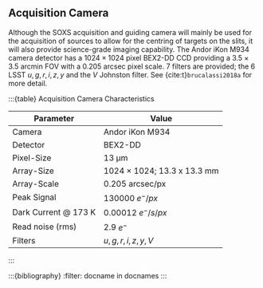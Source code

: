 ## Acquisition Camera

Although the SOXS acquisition and guiding camera will mainly be used for the acquisition of sources to allow for the centring of targets on the slits, it will also provide science-grade imaging capability. The Andor iKon M934 camera detector has a $1024\times1024$ pixel BEX2-DD CCD providing a $3.5\times3.5$ arcmin FOV with a 0.205 arcsec pixel scale. 7 filters are provided; the 6 LSST $u, g, r, i, z, y$ and the $V$ Johnston filter. See {cite:t}`brucalassi2018a` for more detail.

:::{table} Acquisition Camera Characteristics

| Parameter            | Value                              |
| -------------------- | ---------------------------------- |
| Camera               | Andor iKon M934                    |
| Detector             | BEX2-DD                            |
| Pixel-Size           | 13 μm                              |
| Array-Size           | 1024 $\times$ 1024; 13.3 x 13.3 mm |
| Array-Scale          | 0.205 arcsec/px                    |
| Peak Signal          | 130000  $e^{-}/px$                 |
| Dark Current @ 173 K | 0.00012  $e^{-}/s/px$              |
| Read noise (rms)     | 2.9  $e^{-}$                       |
| Filters              | $u, g, r, i, z, y, V$              |

:::



:::{bibliography}
:filter: docname in docnames
:::
